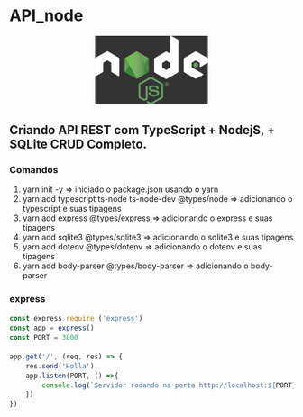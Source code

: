 # API_node

<center>
<img src="/node.png" alt="node" width="200"/>
</center>

## Criando API REST com TypeScript + NodejS, + SQLite CRUD Completo.

### Comandos

1. yarn init -y => iniciado o package.json usando o yarn
2. yarn add typescript ts-node ts-node-dev @types/node => adicionando o typescript e suas tipagens
3. yarn add express @types/express => adicionando o express e suas tipagens
4. yarn add sqlite3 @types/sqlite3 => adicionando o sqlite3 e suas tipagens
5. yarn add dotenv @types/dotenv => adicionando o dotenv e suas tipagens
6. yarn add body-parser @types/body-parser => adicionando o body-parser

### express

```js
const express require ('express')
const app = express()
const PORT = 3000

app.get('/', (req, res) => {
    res.send('Holla')
    app.listen(PORT, () =>{
        console.log(`Servidor rodando na porta http://localhost:${PORT}`)
    })
})
```
